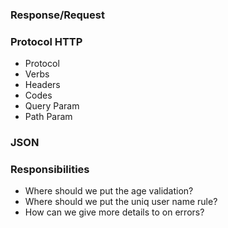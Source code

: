 ### Response/Request

### Protocol HTTP
- Protocol
- Verbs
- Headers
- Codes
- Query Param
- Path Param

### JSON

### Responsibilities
- Where should we put the age validation?
- Where should we put the uniq user name rule?
- How can we give more details to on errors?